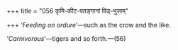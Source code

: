 +++
title = "056 कृमि-कीट-पतङ्गानां विड्-भुजाम्"

+++
‘*Feeding on ordure*’—such as the crow and the like.

‘*Carnivorous*’—tigers and so forth.—(56)


